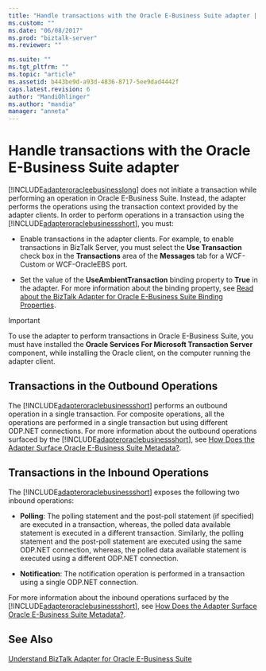 ```yaml
---
title: "Handle transactions with the Oracle E-Business Suite adapter | Microsoft Docs"
ms.custom: ""
ms.date: "06/08/2017"
ms.prod: "biztalk-server"
ms.reviewer: ""

ms.suite: ""
ms.tgt_pltfrm: ""
ms.topic: "article"
ms.assetid: b443be9d-a93d-4836-8717-5ee9dad4442f
caps.latest.revision: 6
author: "MandiOhlinger"
ms.author: "mandia"
manager: "anneta"
---
```

# Handle transactions with the Oracle E-Business Suite adapter
[!INCLUDE[adapteroracleebusinesslong](../../includes/adapteroracleebusinesslong-md.md)] does not initiate a transaction while performing an operation in Oracle E-Business Suite. Instead, the adapter performs the operations using the transaction context provided by the adapter clients. In order to perform operations in a transaction using the [!INCLUDE[adapteroraclebusinessshort](../../includes/adapteroraclebusinessshort-md.md)], you must:  
  
-   Enable transactions in the adapter clients. For example, to enable transactions in BizTalk Server, you must select the **Use Transaction** check box in the **Transactions** area of the **Messages** tab for a WCF-Custom or WCF-OracleEBS port.  
  
-   Set the value of the **UseAmbientTransaction** binding property to **True** in the adapter. For more information about the binding property, see [Read about the BizTalk Adapter for Oracle E-Business Suite Binding Properties](../../adapters-and-accelerators/adapter-oracle-ebs/read-about-the-biztalk-adapter-for-oracle-e-business-suite-binding-properties.md).  
  
> [!IMPORTANT]
>  To use the adapter to perform transactions in Oracle E-Business Suite, you must have installed the **Oracle Services For Microsoft Transaction Server** component, while installing the Oracle client, on the computer running the adapter client.  
  
## Transactions in the Outbound Operations  
 The [!INCLUDE[adapteroraclebusinessshort](../../includes/adapteroraclebusinessshort-md.md)] performs an outbound operation in a single transaction. For composite operations, all the operations are performed in a single transaction but using different ODP.NET connections. For more information about the outbound operations surfaced by the [!INCLUDE[adapteroraclebusinessshort](../../includes/adapteroraclebusinessshort-md.md)], see [How Does the Adapter Surface Oracle E-Business Suite Metadata?](https://msdn.microsoft.com/library/dd788431.aspx).  
  
## Transactions in the Inbound Operations  
 The [!INCLUDE[adapteroraclebusinessshort](../../includes/adapteroraclebusinessshort-md.md)] exposes the following two inbound operations:  
  
-   **Polling**: The polling statement and the post-poll statement (if specified) are executed in a transaction, whereas, the polled data available statement is executed in a different transaction. Similarly, the polling statement and the post-poll statement are executed using the same ODP.NET connection, whereas, the polled data available statement is executed using a different ODP.NET connection.  
  
-   **Notification**: The notification operation is performed in a transaction using a single ODP.NET connection.  
  
 For more information about the inbound operations surfaced by the [!INCLUDE[adapteroraclebusinessshort](../../includes/adapteroraclebusinessshort-md.md)], see [How Does the Adapter Surface Oracle E-Business Suite Metadata?](https://msdn.microsoft.com/library/dd788431.aspx).  
  
## See Also  
[Understand BizTalk Adapter for Oracle E-Business Suite](../../adapters-and-accelerators/adapter-oracle-ebs/understand-biztalk-adapter-for-oracle-e-business-suite.md)